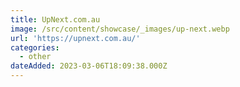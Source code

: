 ```yaml
---
title: UpNext.com.au
image: /src/content/showcase/_images/up-next.webp
url: 'https://upnext.com.au/'
categories:
  - other
dateAdded: 2023-03-06T18:09:38.000Z
---
```


